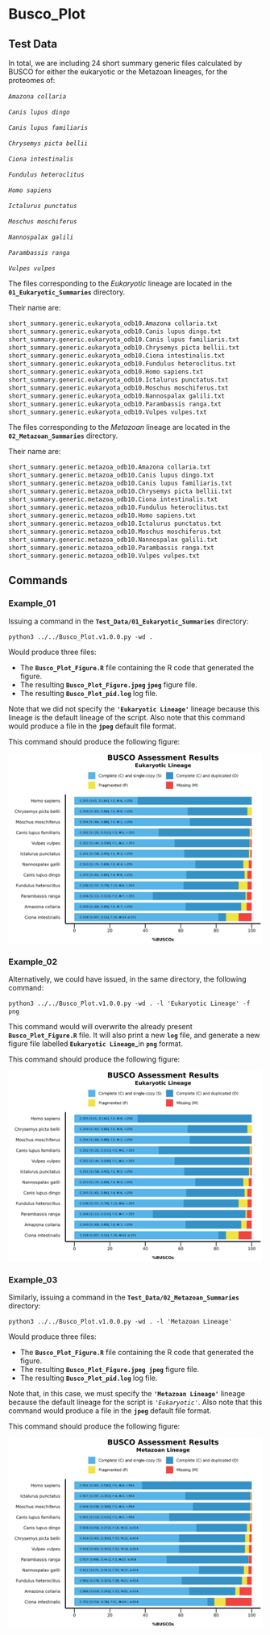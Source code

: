 # **Busco_Plot**

## **Test Data**

In total, we are including 24 short summary generic files calculated by BUSCO for either
the eukaryotic or the Metazoan lineages, for the proteomes of:

*`Amazona collaria`*

*`Canis lupus dingo`*

*`Canis lupus familiaris`*

*`Chrysemys picta bellii`*

*`Ciona intestinalis`*

*`Fundulus heteroclitus`*

*`Homo sapiens`*

*`Ictalurus punctatus`*

*`Moschus moschiferus`*

*`Nannospalax galili`*

*`Parambassis ranga`*

*`Vulpes vulpes`*


The files corresponding to the _Eukaryotic_ lineage are located in the **`01_Eukaryotic_Summaries`** directory.

Their name are:

```
short_summary.generic.eukaryota_odb10.Amazona collaria.txt
short_summary.generic.eukaryota_odb10.Canis lupus dingo.txt
short_summary.generic.eukaryota_odb10.Canis lupus familiaris.txt
short_summary.generic.eukaryota_odb10.Chrysemys picta bellii.txt
short_summary.generic.eukaryota_odb10.Ciona intestinalis.txt
short_summary.generic.eukaryota_odb10.Fundulus heteroclitus.txt
short_summary.generic.eukaryota_odb10.Homo sapiens.txt
short_summary.generic.eukaryota_odb10.Ictalurus punctatus.txt
short_summary.generic.eukaryota_odb10.Moschus moschiferus.txt
short_summary.generic.eukaryota_odb10.Nannospalax galili.txt
short_summary.generic.eukaryota_odb10.Parambassis ranga.txt
short_summary.generic.eukaryota_odb10.Vulpes vulpes.txt
```

The files corresponding to the _Metazoan_ lineage are located in the **`02_Metazoan_Summaries`** directory.

Their name are:

```
short_summary.generic.metazoa_odb10.Amazona collaria.txt
short_summary.generic.metazoa_odb10.Canis lupus dingo.txt
short_summary.generic.metazoa_odb10.Canis lupus familiaris.txt
short_summary.generic.metazoa_odb10.Chrysemys picta bellii.txt
short_summary.generic.metazoa_odb10.Ciona intestinalis.txt
short_summary.generic.metazoa_odb10.Fundulus heteroclitus.txt
short_summary.generic.metazoa_odb10.Homo sapiens.txt
short_summary.generic.metazoa_odb10.Ictalurus punctatus.txt
short_summary.generic.metazoa_odb10.Moschus moschiferus.txt
short_summary.generic.metazoa_odb10.Nannospalax galili.txt
short_summary.generic.metazoa_odb10.Parambassis ranga.txt
short_summary.generic.metazoa_odb10.Vulpes vulpes.txt
```

## **Commands**

### **Example_01**

Issuing a command in the **`Test_Data/01_Eukaryotic_Summaries`** directory:

```
python3 ../../Busco_Plot.v1.0.0.py -wd .
```

Would produce three files:

+ The **`Busco_Plot_Figure.R`** file containing the R code that generated the figure.
+ The resulting **`Busco_Plot_Figure.jpeg` `jpeg`** figure file.
+ The resulting **`Busco_Plot_pid.log`** log file.

Note that we did not specify the **`'Eukaryotic Lineage'`** lineage because this lineage is the default lineage of the script.
Also note that this command would produce a file in the **`jpeg`** default file format.

This command should produce the following figure:

![Eukaryotic_Lineage_Figure_jpeg_format](./01_Eukaryotic_Summaries/Busco_Plot_Figure.jpeg)


### **Example_02**

Alternatively, we could have issued, in the same directory, the following command:

```
python3 ../../Busco_Plot.v1.0.0.py -wd . -l 'Eukaryotic Lineage' -f png
```

This command would will overwrite the already present **`Busco_Plot_Figure.R`** file.
It will also print a new **`log`** file, and generate a new figure file labelled **`Eukaryotic Lineage`**_in **`png`** format.

This command should produce the following figure:

![Eukaryotic_Lineage_Figure_png_Format](./01_Eukaryotic_Summaries/Busco_Plot_Figure.png)

### **Example_03**

Similarly, issuing a command in the **`Test_Data/02_Metazoan_Summaries`** directory:

```
python3 ../../Busco_Plot.v1.0.0.py -wd . -l 'Metazoan Lineage'
```

Would produce three files:

+ The **`Busco_Plot_Figure.R`** file containing the R code that generated the figure.
+ The resulting **`Busco_Plot_Figure.jpeg jpeg`** figure file.
+ The resulting **`Busco_Plot_pid.log`** log file.

Note that, in this case, we must specify the **`'Metazoan Lineage'`** lineage because the default lineage for the script is *`'Eukaryotic'`*.
Also note that this command would produce a file in the **`jpeg`** default file format.

This command should produce the following figure:

![Metazoan_Lineage_Figure_jpeg_format](./02_Metazoan_Summaries/Busco_Plot_Figure.jpeg)
